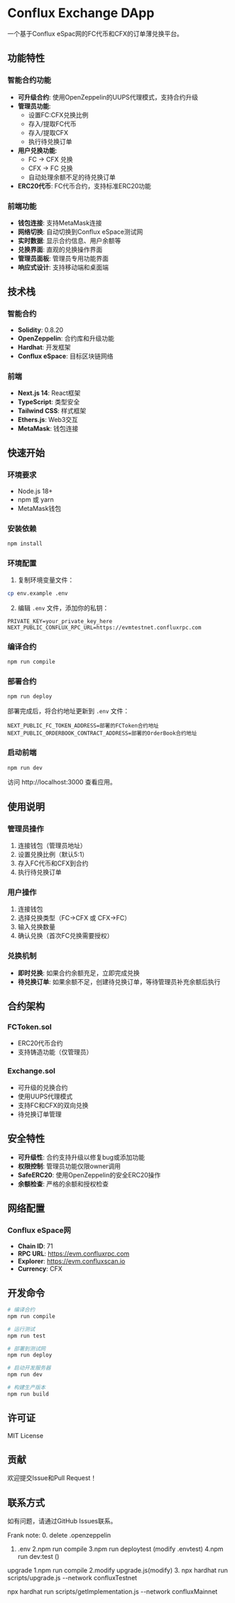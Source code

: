 # Conflux Exchange DApp

一个基于Conflux eSpac网的FC代币和CFX的订单薄兑换平台。

## 功能特性

### 智能合约功能
- **可升级合约**: 使用OpenZeppelin的UUPS代理模式，支持合约升级
- **管理员功能**: 
  - 设置FC:CFX兑换比例
  - 存入/提取FC代币
  - 存入/提取CFX
  - 执行待兑换订单
- **用户兑换功能**:
  - FC → CFX 兑换
  - CFX → FC 兑换
  - 自动处理余额不足的待兑换订单
- **ERC20代币**: FC代币合约，支持标准ERC20功能

### 前端功能
- **钱包连接**: 支持MetaMask连接
- **网络切换**: 自动切换到Conflux eSpace测试网
- **实时数据**: 显示合约信息、用户余额等
- **兑换界面**: 直观的兑换操作界面
- **管理员面板**: 管理员专用功能界面
- **响应式设计**: 支持移动端和桌面端

## 技术栈

### 智能合约
- **Solidity**: 0.8.20
- **OpenZeppelin**: 合约库和升级功能
- **Hardhat**: 开发框架
- **Conflux eSpace**: 目标区块链网络

### 前端
- **Next.js 14**: React框架
- **TypeScript**: 类型安全
- **Tailwind CSS**: 样式框架
- **Ethers.js**: Web3交互
- **MetaMask**: 钱包连接

## 快速开始

### 环境要求
- Node.js 18+
- npm 或 yarn
- MetaMask钱包

### 安装依赖
```bash
npm install
```

### 环境配置
1. 复制环境变量文件：
```bash
cp env.example .env
```

2. 编辑 `.env` 文件，添加你的私钥：
```
PRIVATE_KEY=your_private_key_here
NEXT_PUBLIC_CONFLUX_RPC_URL=https://evmtestnet.confluxrpc.com
```

### 编译合约
```bash
npm run compile
```

### 部署合约
```bash
npm run deploy
```

部署完成后，将合约地址更新到 `.env` 文件：
```
NEXT_PUBLIC_FC_TOKEN_ADDRESS=部署的FCToken合约地址
NEXT_PUBLIC_ORDERBOOK_CONTRACT_ADDRESS=部署的OrderBook合约地址
```

### 启动前端
```bash
npm run dev
```

访问 http://localhost:3000 查看应用。

## 使用说明

### 管理员操作
1. 连接钱包（管理员地址）
2. 设置兑换比例（默认5:1）
3. 存入FC代币和CFX到合约
4. 执行待兑换订单

### 用户操作
1. 连接钱包
2. 选择兑换类型（FC→CFX 或 CFX→FC）
3. 输入兑换数量
4. 确认兑换（首次FC兑换需要授权）

### 兑换机制
- **即时兑换**: 如果合约余额充足，立即完成兑换
- **待兑换订单**: 如果余额不足，创建待兑换订单，等待管理员补充余额后执行

## 合约架构

### FCToken.sol
- ERC20代币合约
- 支持铸造功能（仅管理员）

### Exchange.sol
- 可升级的兑换合约
- 使用UUPS代理模式
- 支持FC和CFX的双向兑换
- 待兑换订单管理

## 安全特性

- **可升级性**: 合约支持升级以修复bug或添加功能
- **权限控制**: 管理员功能仅限owner调用
- **SafeERC20**: 使用OpenZeppelin的安全ERC20操作
- **余额检查**: 严格的余额和授权检查

## 网络配置

### Conflux eSpace网
- **Chain ID**: 71
- **RPC URL**: https://evm.confluxrpc.com
- **Explorer**: https://evm.confluxscan.io
- **Currency**: CFX

## 开发命令

```bash
# 编译合约
npm run compile

# 运行测试
npm run test

# 部署到测试网
npm run deploy

# 启动开发服务器
npm run dev

# 构建生产版本
npm run build
```

## 许可证

MIT License

## 贡献

欢迎提交Issue和Pull Request！

## 联系方式

如有问题，请通过GitHub Issues联系。 

Frank note:
0. delete .openzeppelin
1. .env
2.npm run compile
3.npm run deploytest (modify .envtest)
4.npm run dev:test ()
 
upgrade
1.npm run compile
2.modify upgrade.js(modify)
3. npx hardhat run scripts/upgrade.js --network confluxTestnet

 npx hardhat run scripts/getImplementation.js --network confluxMainnet
